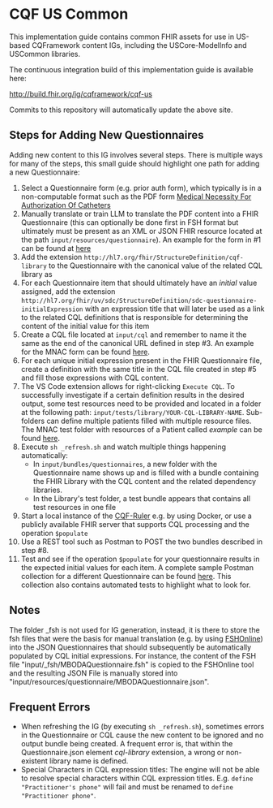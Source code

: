 # CQF US Common

  

This implementation guide contains common FHIR assets for use in US-based CQFramework content IGs, including the USCore-ModelInfo and USCommon libraries.

  

The continuous integration build of this implementation guide is available here:

  

http://build.fhir.org/ig/cqframework/cqf-us

  

Commits to this repository will automatically update the above site.

## Steps for Adding New Questionnaires
Adding new content to this IG involves several steps. There is multiple ways for many of the steps, this small guide should highlight one path for adding a new Questionnaire:
1. Select a Questionnaire form (e.g. prior auth form), which typically is in a non-computable format such as the PDF form [Medical Necessity For Authorization Of Catheters](https://www.hca.wa.gov/assets/billers-and-providers/13-760.pdf)
2. Manually translate or train LLM to translate the PDF content into a FHIR Questionnaire (this can optionally be done first in FSH format but ultimately must be present as an XML or JSON FHIR resource located at the path `input/resources/questionnaire`). An example for the form in #1 can be found at [here](./input/resources/questionnaire/MNACQuestionnaire.json)
3. Add the extension `http://hl7.org/fhir/StructureDefinition/cqf-library` to the Questionnaire with the canonical value of the related CQL library as 
4. For each Questionnaire item that should ultimately have an *initial* value assigned, add the extension `http://hl7.org/fhir/uv/sdc/StructureDefinition/sdc-questionnaire-initialExpression` with an expression title that will later be used as a link to the related CQL definitions that is responsible for determining the content of the initial value for this item
5. Create a CQL file located at `input/cql` and remember to name it the same as the end of the canonical URL defined in step #3. An example for the MNAC form can be found [here](./input/cql/MNACInitialExpressions.cql).
6. For each unique initial expression present in the FHIR Questionnaire file, create a definition with the same title in the CQL file created in step #5 and fill those expressions with CQL content.
7. The VS Code extension allows for right-clicking `Execute CQL`. To successfully investigate if a certain definition results in the desired output, some test resources need to be provided and located in a folder at the following path: `input/tests/library/YOUR-CQL-LIBRARY-NAME`. Sub-folders can define multiple patients filled with multiple resource files. The MNAC test folder with resources of a Patient called *example* can be found [here](./input/tests/library/MNACInitialExpressions/example). 
8. Execute `sh _refresh.sh` and watch multiple things happening automatically:
	* In `input/bundles/questionnaires`, a new folder with the Questionnaire name shows up and is filled with a bundle containing the FHIR Library with the CQL content and the related dependency libraries. 
	* In the Library's test folder, a test bundle appears that contains all test resources in one file
9. Start a local instance of the [CQF-Ruler](https://github.com/cqframework/cqf-ruler)  e.g. by using Docker, or use a publicly available FHIR server that supports CQL processing and the operation `$populate`
10. Use a REST tool such as Postman to POST the two bundles described in step #8.
11. Test and see if the operation `$populate` for your questionnaire results in the expected initial values for each item. A complete sample Postman collection for a different Questionnaire can be found [here](./postman/UPPARFPopulate.postman_collection.json). This collection also contains automated tests to highlight what to look for. 

## Notes
The folder _fsh is not used for IG generation, instead, it is there to store the fsh files that were the basis for manual translation (e.g. by using [FSHOnline](https://fshschool.org/FSHOnline/#/)) into the JSON Questionnaires that should subsequently be automatically populated by CQL initial expressions. For instance, the content of the FSH file "input/_fsh/MBODAQuestionnaire.fsh" is copied to the FSHOnline tool and the resulting JSON File is manually stored into "input/resources/questionnaire/MBODAQuestionnaire.json". 

## Frequent Errors
* When refreshing the IG (by executing `sh _refresh.sh`), sometimes errors in the Questionnaire or CQL cause the new content to be ignored and no output bundle being created. A frequent error is, that within the Questionnaire.json element *cql-library* extension, a wrong or non-existent library name is defined. 
* Special Characters in CQL expression titles: The engine will not be able to resolve special characters within CQL expression titles. E.g. `define "Practitioner's phone"` will fail and must be renamed to `define "Practitioner phone"`.


